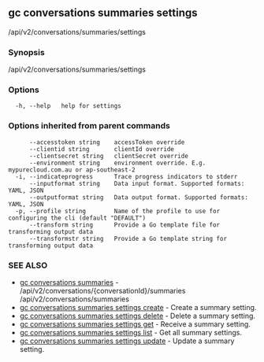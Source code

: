 ## gc conversations summaries settings

/api/v2/conversations/summaries/settings

### Synopsis

/api/v2/conversations/summaries/settings

### Options

```
  -h, --help   help for settings
```

### Options inherited from parent commands

```
      --accesstoken string    accessToken override
      --clientid string       clientId override
      --clientsecret string   clientSecret override
      --environment string    environment override. E.g. mypurecloud.com.au or ap-southeast-2
  -i, --indicateprogress      Trace progress indicators to stderr
      --inputformat string    Data input format. Supported formats: YAML, JSON
      --outputformat string   Data output format. Supported formats: YAML, JSON
  -p, --profile string        Name of the profile to use for configuring the cli (default "DEFAULT")
      --transform string      Provide a Go template file for transforming output data
      --transformstr string   Provide a Go template string for transforming output data
```

### SEE ALSO

* [gc conversations summaries](gc_conversations_summaries.html)	 - /api/v2/conversations/{conversationId}/summaries /api/v2/conversations/summaries
* [gc conversations summaries settings create](gc_conversations_summaries_settings_create.html)	 - Create a summary setting.
* [gc conversations summaries settings delete](gc_conversations_summaries_settings_delete.html)	 - Delete a summary setting.
* [gc conversations summaries settings get](gc_conversations_summaries_settings_get.html)	 - Receive a summary setting.
* [gc conversations summaries settings list](gc_conversations_summaries_settings_list.html)	 - Get all summary settings.
* [gc conversations summaries settings update](gc_conversations_summaries_settings_update.html)	 - Update a summary setting.


